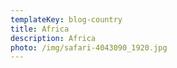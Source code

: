 ```yaml
---
templateKey: blog-country
title: Africa
description: Africa
photo: /img/safari-4043090_1920.jpg
---
```


